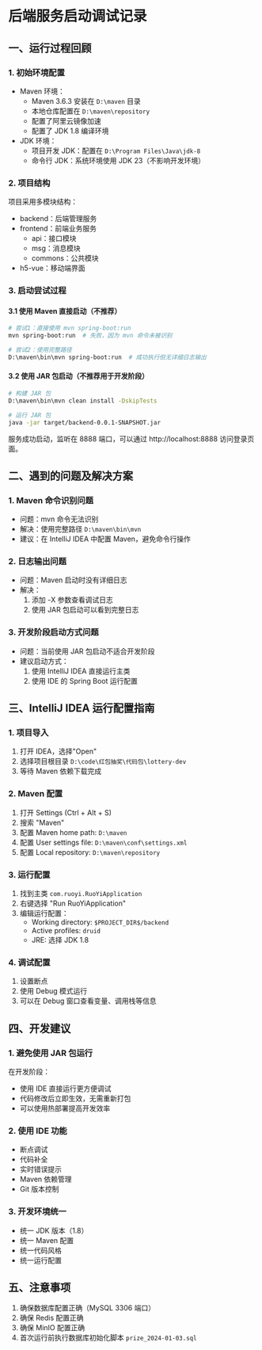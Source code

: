 # 后端服务启动调试记录

## 一、运行过程回顾

### 1. 初始环境配置
- Maven 环境：
  - Maven 3.6.3 安装在 `D:\maven` 目录
  - 本地仓库配置在 `D:\maven\repository`
  - 配置了阿里云镜像加速
  - 配置了 JDK 1.8 编译环境
- JDK 环境：
  - 项目开发 JDK：配置在 `D:\Program Files\Java\jdk-8`
  - 命令行 JDK：系统环境使用 JDK 23（不影响开发环境）

### 2. 项目结构
项目采用多模块结构：
- backend：后端管理服务
- frontend：前端业务服务
  - api：接口模块
  - msg：消息模块
  - commons：公共模块
- h5-vue：移动端界面

### 3. 启动尝试过程

#### 3.1 使用 Maven 直接启动（不推荐）
```bash
# 尝试1：直接使用 mvn spring-boot:run
mvn spring-boot:run  # 失败，因为 mvn 命令未被识别

# 尝试2：使用完整路径
D:\maven\bin\mvn spring-boot:run  # 成功执行但无详细日志输出
```

#### 3.2 使用 JAR 包启动（不推荐用于开发阶段）
```bash
# 构建 JAR 包
D:\maven\bin\mvn clean install -DskipTests

# 运行 JAR 包
java -jar target/backend-0.0.1-SNAPSHOT.jar
```

服务成功启动，监听在 8888 端口，可以通过 http://localhost:8888 访问登录页面。

## 二、遇到的问题及解决方案

### 1. Maven 命令识别问题
- 问题：mvn 命令无法识别
- 解决：使用完整路径 `D:\maven\bin\mvn`
- 建议：在 IntelliJ IDEA 中配置 Maven，避免命令行操作

### 2. 日志输出问题
- 问题：Maven 启动时没有详细日志
- 解决：
  1. 添加 -X 参数查看调试日志
  2. 使用 JAR 包启动可以看到完整日志

### 3. 开发阶段启动方式问题
- 问题：当前使用 JAR 包启动不适合开发阶段
- 建议启动方式：
  1. 使用 IntelliJ IDEA 直接运行主类
  2. 使用 IDE 的 Spring Boot 运行配置

## 三、IntelliJ IDEA 运行配置指南

### 1. 项目导入
1. 打开 IDEA，选择"Open"
2. 选择项目根目录 `D:\code\红包抽奖\代码包\lottery-dev`
3. 等待 Maven 依赖下载完成

### 2. Maven 配置
1. 打开 Settings (Ctrl + Alt + S)
2. 搜索 "Maven"
3. 配置 Maven home path: `D:\maven`
4. 配置 User settings file: `D:\maven\conf\settings.xml`
5. 配置 Local repository: `D:\maven\repository`

### 3. 运行配置
1. 找到主类 `com.ruoyi.RuoYiApplication`
2. 右键选择 "Run RuoYiApplication"
3. 编辑运行配置：
   - Working directory: `$PROJECT_DIR$/backend`
   - Active profiles: `druid`
   - JRE: 选择 JDK 1.8
   
### 4. 调试配置
1. 设置断点
2. 使用 Debug 模式运行
3. 可以在 Debug 窗口查看变量、调用栈等信息

## 四、开发建议

### 1. 避免使用 JAR 包运行
在开发阶段：
- 使用 IDE 直接运行更方便调试
- 代码修改后立即生效，无需重新打包
- 可以使用热部署提高开发效率

### 2. 使用 IDE 功能
- 断点调试
- 代码补全
- 实时错误提示
- Maven 依赖管理
- Git 版本控制

### 3. 开发环境统一
- 统一 JDK 版本（1.8）
- 统一 Maven 配置
- 统一代码风格
- 统一运行配置

## 五、注意事项
1. 确保数据库配置正确（MySQL 3306 端口）
2. 确保 Redis 配置正确
3. 确保 MinIO 配置正确
4. 首次运行前执行数据库初始化脚本 `prize_2024-01-03.sql`